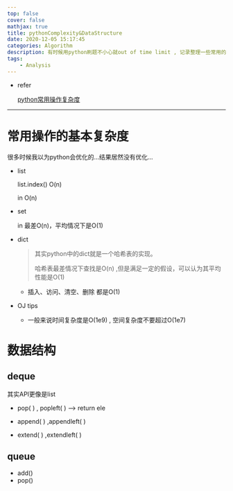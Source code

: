```yaml
---
top: false
cover: false
mathjax: true
title: pythonComplexity&DataStructure
date: 2020-12-05 15:17:45
categories: Algorithm
description: 有时候用python刷题不小心就out of time limit , 记录整理一些常用的python操作的时间复杂度。
tags:
    - Analysis
---
```




* refer

  [python常用操作复杂度](https://www.jianshu.com/p/a8fa3d31aa40)



---

# 常用操作的基本复杂度

很多时候我以为python会优化的...结果居然没有优化...

* list

  list.index()	O(n)

  in  O(n)

* set

  in  最差O(n)，平均情况下是O(1)
  
* dict

  > 其实python中的dict就是一个哈希表的实现。
  >
  > 哈希表最差情况下查找是O(n) ,但是满足一定的假设，可以认为其平均性能是O(1)

  * 插入、访问、清空、删除  都是O(1)



* OJ tips
  * 一般来说时间复杂度是O(1e9) , 空间复杂度不要超过O(1e7)



# 数据结构

## deque

其实API更像是list

* pop( ) , popleft( )   --> return ele

* append( ) ,appendleft( )
* extend( ) ,extendleft( )

## queue

* add()
* pop()